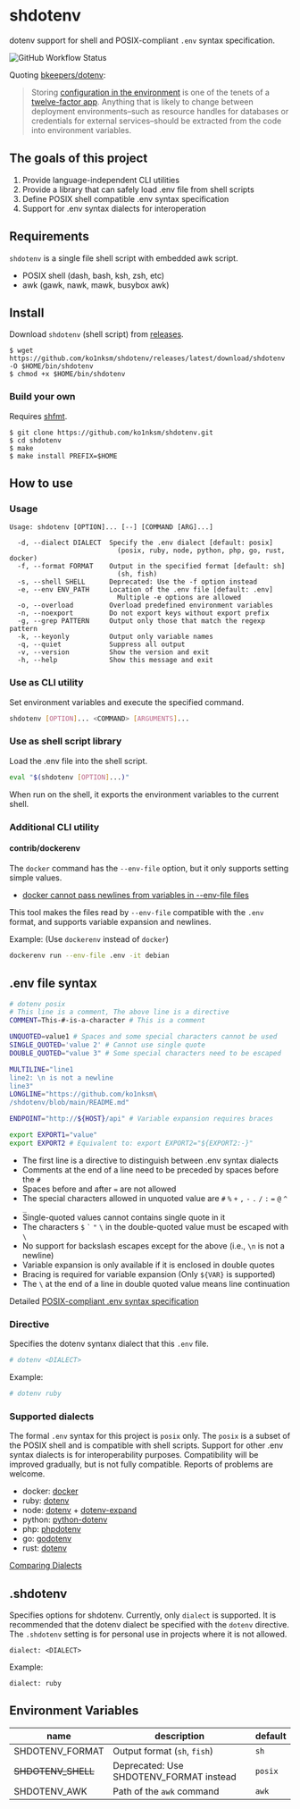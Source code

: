 # shdotenv

dotenv support for shell and POSIX-compliant `.env` syntax specification.

![GitHub Workflow Status](https://img.shields.io/github/workflow/status/ko1nksm/shdotenv/macOS?logo=github)

Quoting [bkeepers/dotenv][dotenv]:

> Storing [configuration in the environment](http://12factor.net/config) is one of the tenets of a [twelve-factor app](http://12factor.net). Anything that is likely to change between deployment environments–such as resource handles for databases or credentials for external services–should be extracted from the code into environment variables.

[dotenv]: https://github.com/bkeepers/dotenv

## The goals of this project

1. Provide language-independent CLI utilities
2. Provide a library that can safely load .env file from shell scripts
3. Define POSIX shell compatible .env syntax specification
4. Support for .env syntax dialects for interoperation

## Requirements

`shdotenv` is a single file shell script with embedded awk script.

- POSIX shell (dash, bash, ksh, zsh, etc)
- awk (gawk, nawk, mawk, busybox awk)

## Install

Download `shdotenv` (shell script) from [releases](https://github.com/ko1nksm/shdotenv/releases).

```console
$ wget https://github.com/ko1nksm/shdotenv/releases/latest/download/shdotenv -O $HOME/bin/shdotenv
$ chmod +x $HOME/bin/shdotenv
```

### Build your own

Requires [shfmt](https://github.com/mvdan/sh).

```console
$ git clone https://github.com/ko1nksm/shdotenv.git
$ cd shdotenv
$ make
$ make install PREFIX=$HOME
```

## How to use

### Usage

```
Usage: shdotenv [OPTION]... [--] [COMMAND [ARG]...]

  -d, --dialect DIALECT  Specify the .env dialect [default: posix]
                           (posix, ruby, node, python, php, go, rust, docker)
  -f, --format FORMAT    Output in the specified format [default: sh]
                           (sh, fish)
  -s, --shell SHELL      Deprecated: Use the -f option instead
  -e, --env ENV_PATH     Location of the .env file [default: .env]
                           Multiple -e options are allowed
  -o, --overload         Overload predefined environment variables
  -n, --noexport         Do not export keys without export prefix
  -g, --grep PATTERN     Output only those that match the regexp pattern
  -k, --keyonly          Output only variable names
  -q, --quiet            Suppress all output
  -v, --version          Show the version and exit
  -h, --help             Show this message and exit
```

### Use as CLI utility

Set environment variables and execute the specified command.

```sh
shdotenv [OPTION]... <COMMAND> [ARGUMENTS]...
```

### Use as shell script library

Load the .env file into the shell script.

```sh
eval "$(shdotenv [OPTION]...)"
```

When run on the shell, it exports the environment variables to the current shell.

### Additional CLI utility

#### contrib/dockerenv

The `docker` command has the `--env-file` option, but it only supports setting simple values.

- [docker cannot pass newlines from variables in --env-file files](https://github.com/moby/moby/issues/12997)

This tool makes the files read by `--env-file` compatible with the `.env` format, and supports variable expansion and newlines.

Example: (Use `dockerenv` instead of `docker`)

```sh
dockerenv run --env-file .env -it debian
```

## .env file syntax

```sh
# dotenv posix
# This line is a comment, The above line is a directive
COMMENT=This-#-is-a-character # This is a comment

UNQUOTED=value1 # Spaces and some special characters cannot be used
SINGLE_QUOTED='value 2' # Cannot use single quote
DOUBLE_QUOTED="value 3" # Some special characters need to be escaped

MULTILINE="line1
line2: \n is not a newline
line3"
LONGLINE="https://github.com/ko1nksm\
/shdotenv/blob/main/README.md"

ENDPOINT="http://${HOST}/api" # Variable expansion requires braces

export EXPORT1="value"
export EXPORT2 # Equivalent to: export EXPORT2="${EXPORT2:-}"
```

- The first line is a directive to distinguish between .env syntax dialects
- Comments at the end of a line need to be preceded by spaces before the `#`
- Spaces before and after `=` are not allowed
- The special characters allowed in unquoted value are `#` `%` `+` `,` `-` `.` `/` `:` `=` `@` `^` `_`
- Single-quoted values cannot contains single quote in it
- The characters `$` <code>\`</code> `"` `\` in the double-quoted value must be escaped with `\`
- No support for backslash escapes except for the above (i.e., `\n` is not a newline)
- Variable expansion is only available if it is enclosed in double quotes
- Bracing is required for variable expansion (Only `${VAR}` is supported)
- The `\` at the end of a line in double quoted value means line continuation

Detailed [POSIX-compliant .env syntax specification](docs/specification.md)

### Directive

Specifies the dotenv syntanx dialect that this `.env` file.

```sh
# dotenv <DIALECT>
```

Example:

```sh
# dotenv ruby
```

### Supported dialects

The formal `.env` syntax for this project is `posix` only.
The `posix` is a subset of the POSIX shell and is compatible with shell scripts.
Support for other .env syntax dialects is for interoperability purposes.
Compatibility will be improved gradually, but is not fully compatible.
Reports of problems are welcome.

- docker: [docker](https://docs.docker.com/engine/reference/commandline/run/#set-environment-variables--e---env---env-file)
- ruby: [dotenv](https://github.com/bkeepers/dotenv)
- node: [dotenv](https://github.com/motdotla/dotenv) + [dotenv-expand](https://github.com/motdotla/dotenv-expand)
- python: [python-dotenv](https://github.com/theskumar/python-dotenv)
- php: [phpdotenv](https://github.com/vlucas/phpdotenv)
- go: [godotenv](https://github.com/joho/godotenv)
- rust: [dotenv](https://github.com/dotenv-rs/dotenv)

[Comparing Dialects](docs/dialects.md)

## .shdotenv

Specifies options for shdotenv. Currently, only `dialect` is supported.
It is recommended that the dotenv dialect be specified with the `dotenv` directive.
The `.shdotenv` setting is for personal use in projects where it is not allowed.

```
dialect: <DIALECT>
```

Example:

```
dialect: ruby
```

## Environment Variables

| name               | description                             | default |
| ------------------ | --------------------------------------- | ------- |
| SHDOTENV_FORMAT    | Output format (`sh`, `fish`)            | `sh`    |
| ~~SHDOTENV_SHELL~~ | Deprecated: Use SHDOTENV_FORMAT instead | `posix` |
| SHDOTENV_AWK       | Path of the `awk` command               | `awk`   |
